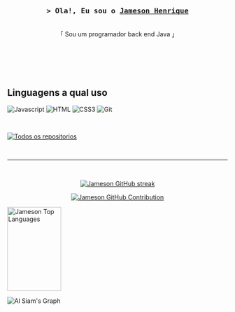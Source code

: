 




<!-- Intro  -->
<h3 align="center">
        <samp>&gt; Ola!, Eu sou o
                <b><a target="_blank" href="https://alsiam.com">Jameson Henrique</a></b>
        </samp>
</h3>


<p align="center"> 
    <br>
    「 Sou um programador back end Java</b> 」
    <br>
    <br>
  </samp>
</p>




</p>

<br/>
<br/>
<br/>

## Linguagens a qual uso

![Javascript](https://img.shields.io/badge/Javascript-F0DB4F?style=for-the-badge&labelColor=black&logo=javascript&logoColor=F0DB4F)
![HTML](https://img.shields.io/badge/HTML5-E34F26?style=for-the-badge&logo=html5&logoColor=white)
![CSS3](https://img.shields.io/badge/CSS3-1572B6?style=for-the-badge&logo=css3&logoColor=white)
![Git](https://img.shields.io/badge/Git-F05032?style=for-the-badge&logo=git&logoColor=white)

<br/>



<p align="left">
  <a href="https://github.com/JamesonHenrique?tab=repositories" target="_blank"><img alt="Todos os repositorios" title="tODOS OS REPOSITORIOS" src="https://img.shields.io/badge/-All%20Repos-2962FF?style=for-the-badge&logo=koding&logoColor=white"/></a>
</p>

<br/>
<hr/>
<br/>

<p align="center">
  <a href="(https://github.com/JamesonHenrique)">
    <img src="https://github-readme-streak-stats.herokuapp.com/?user=JamesonHenrique&theme=radical&border=7F3FBF&background=0D1117" alt="Jameson GitHub streak"/>
  </a>
</p>

<p align="center">
  <a href="https://github.com/JamesonHenrique">
    <img src="https://github-profile-summary-cards.vercel.app/api/cards/profile-details?username=JamesonHenrique&theme=radical" alt="Jameson GitHub Contribution"/>
  </a>
</p>

<a> 
    <a href="https://github.com/JamesonHenrique><img alt="Jameson Github Stats" src="https://denvercoder1-github-readme-stats.vercel.app/api?username=alsiam&show_icons=true&count_private=true&theme=react&border_color=7F3FBF&bg_color=0D1117&title_color=F85D7F&icon_color=F8D866" height="192px" width="49.5%"/></a>
  <a href="https://github.com/JamesonHenrique"><img alt="Jameson Top Languages" src="https://denvercoder1-github-readme-stats.vercel.app/api/top-langs/?username=JamesonHenrique&langs_count=8&layout=compact&theme=react&border_color=7F3FBF&bg_color=0D1117&title_color=F85D7F&icon_color=F8D866" height="192px" width="49.5%"/></a>
  <br/>
</a>


![Al Siam's Graph](https://github-readme-activity-graph.vercel.app/graph?username=JamesonHenrique&custom_title=Al%20Siam's%20GitHub%20Activity%20Graph&bg_color=0D1117&color=7F3FBF&line=7F3FBF&point=7F3FBF&area_color=FFFFFF&title_color=FFFFFF&area=true)
